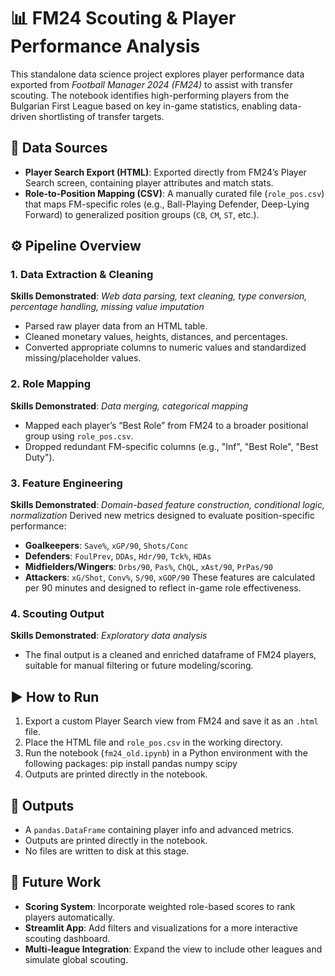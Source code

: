# 📊 FM24 Scouting & Player Performance Analysis
This standalone data science project explores player performance data exported from *Football Manager 2024 (FM24)* to assist with transfer scouting. The notebook identifies high-performing players from the Bulgarian First League based on key in-game statistics, enabling data-driven shortlisting of transfer targets.

## 🔎 Data Sources
- **Player Search Export (HTML)**: Exported directly from FM24’s Player Search screen, containing player attributes and match stats.
- **Role-to-Position Mapping (CSV)**: A manually curated file (`role_pos.csv`) that maps FM-specific roles (e.g., Ball-Playing Defender, Deep-Lying Forward) to generalized position groups (`CB`, `CM`, `ST`, etc.).

## ⚙️ Pipeline Overview
### 1. Data Extraction & Cleaning  
**Skills Demonstrated**: *Web data parsing, text cleaning, type conversion, percentage handling, missing value imputation*
- Parsed raw player data from an HTML table.
- Cleaned monetary values, heights, distances, and percentages.
- Converted appropriate columns to numeric values and standardized missing/placeholder values.
### 2. Role Mapping  
**Skills Demonstrated**: *Data merging, categorical mapping*
- Mapped each player’s “Best Role” from FM24 to a broader positional group using `role_pos.csv`.
- Dropped redundant FM-specific columns (e.g., "Inf", "Best Role", "Best Duty").
### 3. Feature Engineering  
**Skills Demonstrated**: *Domain-based feature construction, conditional logic, normalization*
Derived new metrics designed to evaluate position-specific performance:
- **Goalkeepers**: `Save%`, `xGP/90`, `Shots/Conc`
- **Defenders**: `FoulPrev`, `DDAs`, `Hdr/90`, `Tck%`, `HDAs`
- **Midfielders/Wingers**: `Drbs/90`, `Pas%`, `ChQL`, `xAst/90`, `PrPas/90`
- **Attackers**: `xG/Shot`, `Conv%`, `S/90`, `xGOP/90`
These features are calculated per 90 minutes and designed to reflect in-game role effectiveness.
### 4. Scouting Output  
**Skills Demonstrated**: *Exploratory data analysis*
- The final output is a cleaned and enriched dataframe of FM24 players, suitable for manual filtering or future modeling/scoring.

## ▶️ How to Run
1. Export a custom Player Search view from FM24 and save it as an `.html` file.
2. Place the HTML file and `role_pos.csv` in the working directory.
3. Run the notebook (`fm24_old.ipynb`) in a Python environment with the following packages:
   pip install pandas numpy scipy
4. Outputs are printed directly in the notebook.

## 📁 Outputs
- A `pandas.DataFrame` containing player info and advanced metrics.
- Outputs are printed directly in the notebook.
- No files are written to disk at this stage.

## 🚧 Future Work
- **Scoring System**: Incorporate weighted role-based scores to rank players automatically.
- **Streamlit App**: Add filters and visualizations for a more interactive scouting dashboard.
- **Multi-league Integration**: Expand the view to include other leagues and simulate global scouting.
